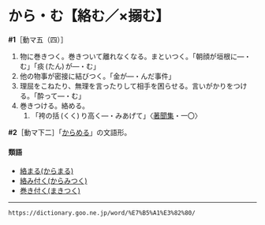 # から・む【絡む／×搦む】
**\#1**［動マ五（四）］

1.  物に巻きつく。巻きついて離れなくなる。まといつく。「朝顔が垣根に―・む」「痰 (たん) が―・む」
2.  他の物事が密接に結びつく。「金が―・んだ事件」
3.  理屈をこねたり、無理を言ったりして相手を困らせる。言いがかりをつける。「酔って―・む」
4.  巻きつける。絡める。    
    1.  「袴の括 (くく) り高く―・みあげて」〈[著聞集](https://dictionary.goo.ne.jp/word/%E5%8F%A4%E4%BB%8A%E8%91%97%E8%81%9E%E9%9B%86/#jn-78311)・一〇〉
        

**\#2**［動マ下二］「[からめる](https://dictionary.goo.ne.jp/word/%E7%B5%A1%E3%82%81%E3%82%8B/#jn-46018)」の文語形。

#### 類語

-   [絡まる(からまる)](https://dictionary.goo.ne.jp/word/%E7%B5%A1%E3%81%BE%E3%82%8B/#jn-45983)
-   [絡み付く(からみつく)](https://dictionary.goo.ne.jp/word/%E7%B5%A1%E3%81%BF%E4%BB%98%E3%81%8F/#jn-45996)
-   [巻き付く(まきつく)](https://dictionary.goo.ne.jp/word/%E5%B7%BB%E4%BB%98%E3%81%8F/#jn-207389)

---
`https://dictionary.goo.ne.jp/word/%E7%B5%A1%E3%82%80/`
